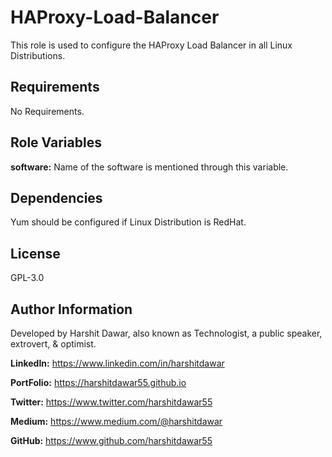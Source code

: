 HAProxy-Load-Balancer
=========

This role is used to configure the HAProxy Load Balancer in all Linux Distributions.

Requirements
------------

No Requirements.

Role Variables
--------------

**software:** Name of the software is mentioned through this variable. 

Dependencies
------------

Yum should be configured if Linux Distribution is RedHat.


License
-------

GPL-3.0

Author Information
------------------

Developed by Harshit Dawar, also known as Technologist, a public speaker, extrovert, & optimist.

**LinkedIn:** https://www.linkedin.com/in/harshitdawar

**PortFolio:** https://harshitdawar55.github.io

**Twitter:** https://www.twitter.com/harshitdawar55

**Medium:** https://www.medium.com/@harshitdawar

**GitHub:** https://www.github.com/harshitdawar55
